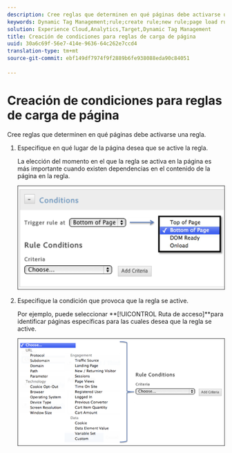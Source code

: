 ```yaml
---
description: Cree reglas que determinen en qué páginas debe activarse una regla.
keywords: Dynamic Tag Management;rule;create rule;new rule;page load rule
solution: Experience Cloud,Analytics,Target,Dynamic Tag Management
title: Creación de condiciones para reglas de carga de página
uuid: 30a6c69f-56e7-414e-9636-64c262e7ccd4
translation-type: tm+mt
source-git-commit: ebf149df7974f9f2889b6fe938088eda90c84051

---
```



# Creación de condiciones para reglas de carga de página

Cree reglas que determinen en qué páginas debe activarse una regla.

1. Especifique en qué lugar de la página desea que se active la regla.

   La elección del momento en el que la regla se activa en la página es más importante cuando existen dependencias en el contenido de la página en la regla.

   ![](assets/conditions-page-load-rules1.png)

1. Especifique la condición que provoca que la regla se active.

   Por ejemplo, puede seleccionar **[!UICONTROL Ruta de acceso]**para identificar páginas específicas para las cuales desea que la regla se active.

   ![](assets/conditions-page-load-rules2.png)

